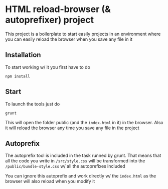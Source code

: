 # HTML reload-browser (& autoprefixer) project

This project is a boilerplate to start easily projects in an environment where you can easily reload the browser when you save any file in it

## Installation

To start working w/ it you first have to do

    npm install

## Start

To launch the tools just do

    grunt

This will open the folder public (and the `index.html` in it) in the browser. Also it will reload the browser any time you save any file in the project

## Autoprefix

The autoprefix tool is included in the task runned by grunt. That means that all the code you write in `/src/style.css` will be transformed into the `/public/bundle-style.css` w/ all the autoprefixes included 

You can ignore this autoprefix and work directly w/ the `index.html` as the browser will also reload when you modify it